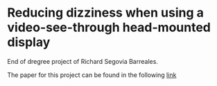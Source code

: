 # Reducing dizziness when using a video-see-through head-mounted display
End of dregree project of Richard Segovia Barreales. 

The paper for this project can be found in the following [link](https://ddd.uab.cat/pub/tfg/2018/tfg_100301/informe_final.pdf) 
